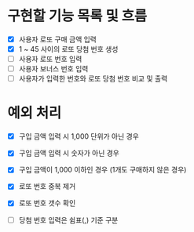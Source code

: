 # 구현할 기능 목록 및 흐름

- [x] 사용자 로또 구매 금액 입력
- [x] 1 ~ 45 사이의 로또 당첨 번호 생성
- [ ] 사용자 로또 번호 입력
- [ ] 사용자 보너스 번호 입력
- [ ] 사용자가 입력한 번호와 로또 당첨 번호 비교 및 출력

# 예외 처리

- [x] 구입 금액 입력 시 1,000 단위가 아닌 경우
- [x] 구입 금액 입력 시 숫자가 아닌 경우
- [x] 구입 금액이 1,000 이하인 경우 (1개도 구매하지 않은 경우)

- [x] 로또 번호 중복 제거
- [x] 로또 번호 갯수 확인

- [ ] 당첨 번호 입력은 쉼표(,) 기준 구분
